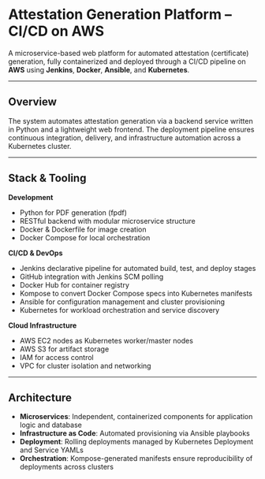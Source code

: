 # Attestation Generation Platform – CI/CD on AWS

A microservice-based web platform for automated attestation (certificate) generation, fully containerized and deployed through a CI/CD pipeline on **AWS** using **Jenkins**, **Docker**, **Ansible**, and **Kubernetes**.

---

## Overview

The system automates attestation generation via a backend service written in Python and a lightweight web frontend. The deployment pipeline ensures continuous integration, delivery, and infrastructure automation across a Kubernetes cluster.

---

## Stack & Tooling

**Development**
- Python for PDF generation (fpdf)
- RESTful backend with modular microservice structure  
- Docker & Dockerfile for image creation  
- Docker Compose for local orchestration  

**CI/CD & DevOps**
- Jenkins declarative pipeline for automated build, test, and deploy stages  
- GitHub integration with Jenkins SCM polling  
- Docker Hub for container registry  
- Kompose to convert Docker Compose specs into Kubernetes manifests  
- Ansible for configuration management and cluster provisioning  
- Kubernetes for workload orchestration and service discovery  

**Cloud Infrastructure**
- AWS EC2 nodes as Kubernetes worker/master nodes  
- AWS S3 for artifact storage  
- IAM for access control  
- VPC for cluster isolation and networking  

---

## Architecture

- **Microservices**: Independent, containerized components for application logic and database  
- **Infrastructure as Code**: Automated provisioning via Ansible playbooks  
- **Deployment**: Rolling deployments managed by Kubernetes Deployment and Service YAMLs  
- **Orchestration**: Kompose-generated manifests ensure reproducibility of deployments across clusters  

